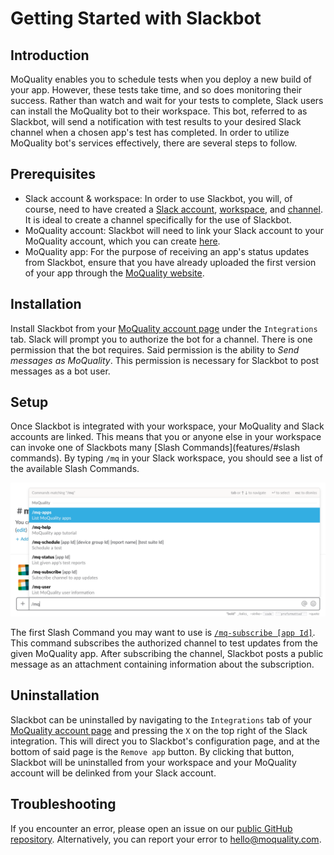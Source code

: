 # Getting Started with Slackbot

## Introduction

MoQuality enables you to schedule tests when you deploy a new build of your app. However, these tests take time, and so does monitoring their success. Rather than watch and wait for your tests to complete, Slack users can install the MoQuality bot to their workspace. This bot, referred to as Slackbot, will send a notification with test results to your desired Slack channel when a chosen app's test has completed. In order to utilize MoQuality bot's services effectively, there are several steps to follow.

## Prerequisites

* Slack account & workspace: In order to use Slackbot, you will, of course, need to have created a [Slack account](https://slack.com/get-started), [workspace](https://slack.com/create), and [channel](https://get.slack.help/hc/en-us/articles/201402297-Create-a-channel). It is ideal to create a channel specifically for the use of Slackbot.
* MoQuality account: Slackbot will need to link your Slack account to your MoQuality account, which you can create [here](https://app.moquality.com/signup).
* MoQuality app: For the purpose of receiving an app's status updates from Slackbot, ensure that you have already uploaded the first version of your app through the [MoQuality website](https://app.moquality.com/).

## Installation

Install Slackbot from your [MoQuality account page](https://app.moquality.com/account) under the `Integrations` tab. Slack will prompt you to authorize the bot for a channel. There is one permission that the bot requires. Said permission is the ability to *Send messages as MoQuality*. This permission is necessary for Slackbot to post messages as a bot user.

## Setup

Once Slackbot is integrated with your workspace, your MoQuality and Slack accounts are linked. This means that you or anyone else in your workspace can invoke one of Slackbots many [Slash Commands](features/#slash commands). By typing `/mq` in your Slack workspace, you should see a list of the available Slash Commands.

![Available Slash Commands](slackbot-img/available_slash_commands.png)

The first Slash Command you may want to use is [`/mq-subscribe [app Id]`](features/#mq-subscribe). This command subscribes the authorized channel to test updates from the given MoQuality app. After subscribing the channel, Slackbot posts a public message as an attachment containing information about the subscription.

## Uninstallation

Slackbot can be uninstalled by navigating to the `Integrations` tab of your [MoQuality account page](https://app.moquality.com/account) and pressing the `X` on the top right of the Slack integration. This will direct you to Slackbot's configuration page, and at the bottom of said page is the `Remove app` button. By clicking that button, Slackbot will be uninstalled from your workspace and your MoQuality account will be delinked from your Slack account.

## Troubleshooting

If you encounter an error, please open an issue on our [public GitHub repository](https://github.com/moquality/devcenter/issues). Alternatively, you can report your error to <hello@moquality.com>.